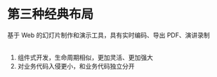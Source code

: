 # 第三种经典布局

<n-gradient-text>
基于 Web 的幻灯片制作和演示工具，具有实时编码、导出 PDF、演讲录制
</n-gradient-text>

<br />
<br />

1. 组件式开发，生命周期相似，更加灵活、更加强大
2. 对业务代码入侵更小，和业务代码独立分开

<br />

<div class="columns-2">

<div class="w-95 h-95">
<NImage class="img" src="bg4.jpg"></NImage>
</div>

<div class="w-95 h-95">
  <NImage class="img" src="bg3.jpg"></NImage>
</div>

</div>

<style scoped>
  .img {
    width: 100%;
    height: 240px;
    object-fit: cover;
  }
</style>